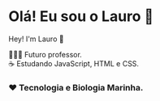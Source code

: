 
# Olá! Eu sou o Lauro 🐬
Hey! I'm Lauro 🐬

👨🏻‍🏫 Futuro professor.
</br>
☕ Estudando JavaScript, HTML e CSS.
</br>
### ❤️ Tecnologia e Biologia Marinha.
